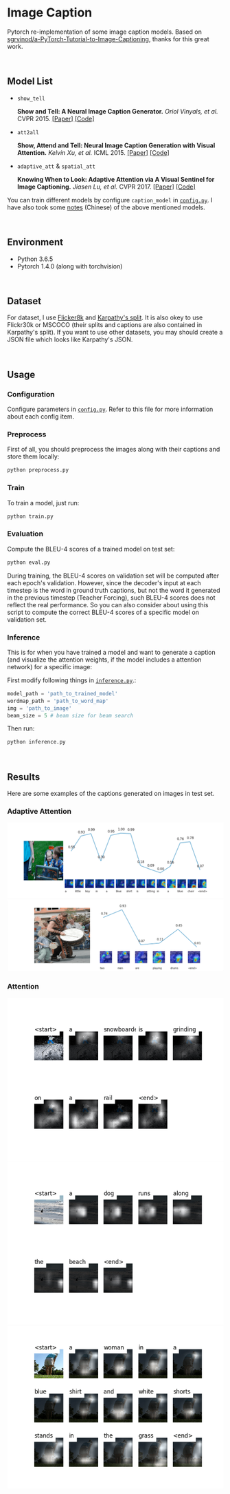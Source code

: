 # Image Caption

Pytorch re-implementation of some image caption models. Based on [sgrvinod/a-PyTorch-Tutorial-to-Image-Captioning](https://github.com/sgrvinod/a-PyTorch-Tutorial-to-Image-Captioning), thanks for this great work.

&nbsp;
## Model List

- `show_tell`

    **Show and Tell: A Neural Image Caption Generator.** *Oriol Vinyals, et al.* CVPR 2015. [[Paper]](https://www.cv-foundation.org/openaccess/content_cvpr_2015/papers/Vinyals_Show_and_Tell_2015_CVPR_paper.pdf) [[Code]](https://github.com/tensorflow/models/tree/master/research/im2txt)

- `att2all`

    **Show, Attend and Tell: Neural Image Caption Generation with Visual Attention.** *Kelvin Xu, et al.* ICML 2015. [[Paper]](http://proceedings.mlr.press/v37/xuc15.pdf) [[Code]](https://github.com/kelvinxu/arctic-captions)


- `adaptive_att` & `spatial_att`

    **Knowing When to Look: Adaptive Attention via A Visual Sentinel for Image Captioning.** *Jiasen Lu, et al.* CVPR 2017. [[Paper]](http://openaccess.thecvf.com/content_cvpr_2017/papers/Lu_Knowing_When_to_CVPR_2017_paper.pdf) [[Code]](https://github.com/jiasenlu/AdaptiveAttention)

You can train different models by configure `caption_model` in  [`config.py`](config.py). I have also took some [notes](https://renovamen.ink/2020/03/17/image-caption-papers/) (Chinese) of the above mentioned models.

&nbsp;

## Environment

- Python 3.6.5
- Pytorch 1.4.0 (along with torchvision)

&nbsp;

## Dataset

For dataset, I use [Flicker8k](https://academictorrents.com/details/9dea07ba660a722ae1008c4c8afdd303b6f6e53b) and [Karpathy's split](http://cs.stanford.edu/people/karpathy/deepimagesent/caption_datasets.zip). It is also okey to use Flickr30k or MSCOCO (their splits and captions are also contained in Karpathy's split). If you want to use other datasets, you may should create a JSON file which looks like Karpathy's JSON.

&nbsp;

## Usage

### Configuration

Configure parameters in  [`config.py`](config.py). Refer to this file for more information about each config item.


### Preprocess

First of all, you should preprocess the images along with their captions and store them locally:

```bash
python preprocess.py
```


### Train

To train a model, just run:

```bash
python train.py
```

### Evaluation

Compute the BLEU-4 scores of a trained model on test set:

```bash
python eval.py
```

During training, the BLEU-4 scores on validation set will be computed after each epoch's validation. However, since the decoder's input at each timestep is the word in ground truth captions, but not the word it generated in the previous timestep (Teacher Forcing), such BLEU-4 scores does not reflect the real performance. So you can also consider about using this script to compute the correct BLEU-4 scores of a specific model on validation set.


### Inference

This is for when you have trained a model and want to generate a caption (and visualize the attention weights, if the model includes a attention network) for a specific image:

First modify following things in [`inference.py`](inference.py).:

```python
model_path = 'path_to_trained_model'
wordmap_path = 'path_to_word_map'
img = 'path_to_image'
beam_size = 5 # beam size for beam search
```

Then run:

```bash
python inference.py
```

&nbsp;
## Results

Here are some examples of the captions generated on images in test set.

### Adaptive Attention
![adaptive-1](docs/adaptive-attention/1.png)
![adaptive-2](docs/adaptive-attention/2.png)


### Attention

![attention-1](docs/attention/1.png)
![attention-2](docs/attention/2.png)
![attention-3](docs/attention/3.png)